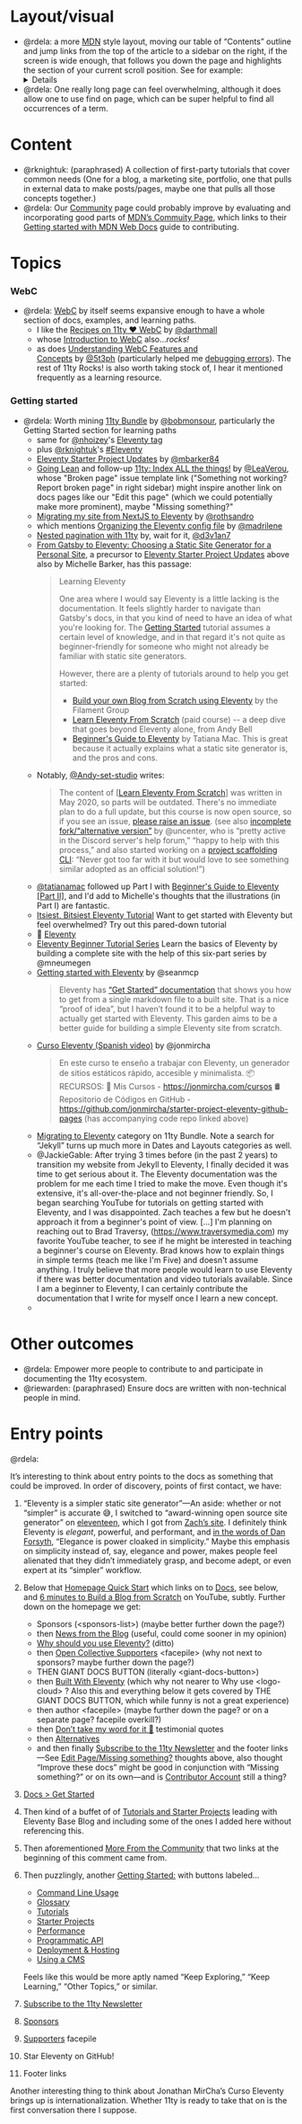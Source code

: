 # Layout/visual

- @rdela: a more [MDN](https://developer.mozilla.org/) style layout, moving our table of “Contents” outline and jump links from the top of the article to a sidebar on the right, if the screen is wide enough, that follows you down the page and highlights the section of your current scroll position. See for example: [<details>: The Details disclosure element](https://developer.mozilla.org/en-US/docs/Web/HTML/Element/details)
  - Worth noting that [Tugboat](https://tugboat.11ty.dev/) has this already on the left sidebar via [table-of-contents.webc](https://github.com/11ty/tugboat/blob/main/_components/table-of-contents.webc)
- @rdela: One really long page can feel overwhelming, although it does allow one to use find on page, which can be super helpful to find all occurrences of a term.

# Content

- @rknightuk: (paraphrased) A collection of first-party tutorials that cover common needs (One for a blog, a marketing site, portfolio, one that pulls in external data to make posts/pages, maybe one that pulls all those concepts together.)
- @rdela: Our [Community](https://www.11ty.dev/docs/community/) page could probably improve by evaluating and incorporating good parts of [MDN’s Commuity Page](https://developer.mozilla.org/en-US/community), which links to their [Getting started with MDN Web Docs](https://developer.mozilla.org/en-US/docs/MDN/Community/Contributing/Getting_started) guide to contributing.

# Topics

### WebC

- @rdela: [WebC](https://www.11ty.dev/docs/languages/webc/) by itself seems expansive enough to have a whole section of docs, examples, and learning paths.
  - I like the [Recipes on 11ty ♥ WebC](https://11tywebcfun.netlify.app/recipes/) by [@darthmall](https://github.com/darthmall)
  - whose [Introduction to WebC](https://11ty.rocks/posts/introduction-webc/) also...*rocks!*
  - as does [Understanding WebC Features and Concepts](https://11ty.rocks/posts/understanding-webc-features-and-concepts/) by [@5t3ph](https://github.com/5t3ph) (particularly helped me [debugging errors](https://github.com/rdela/eleventeen/pull/40#issuecomment-2243329000)). The rest of 11ty Rocks! is also worth taking stock of, I hear it mentioned frequently as a learning resource.

### Getting started

- @rdela: Worth mining [11ty Bundle](https://11tybundle.dev/categories/getting-started/) by [@bobmonsour](https://github.com/bobmonsour), particularly the Getting Started section for learning paths
  - same for [@nhoizey](https://github.com/nhoizey)'s [Eleventy tag](https://nicolas-hoizey.com/tags/eleventy/)
  - plus [@rknightuk](https://github.com/rknightuk)'s [#Eleventy](https://rknight.me/blog/tags/eleventy/)
  - [Eleventy Starter Project Updates](https://css-irl.info/eleventy-starter-projects-updates/) by [@mbarker84](https://github.com/mbarker84)
  - [Going Lean](https://lea.verou.me/blog/2023/going-lean/) and follow-up [11ty: Index ALL the things!](https://lea.verou.me/blog/2023/11ty-indices/) by [@LeaVerou](https://github.com/LeaVerou), whose "Broken page" issue template link ("Something not working? Report broken page" in right sidebar) might inspire another link on docs pages like our "Edit this page" (which we could potentially make more prominent), maybe "Missing something?"
  - [Migrating my site from NextJS to Eleventy](https://sandroroth.com/blog/migrationl-to-eleventy/) by [@rothsandro](https://github.com/rothsandro)
  - which mentions [Organizing the Eleventy config file](https://www.lenesaile.com/en/blog/organizing-the-eleventy-config-file/) by [@madrilene](https://github.com/madrilene)
  - [Nested pagination with 11ty](https://benwhite.com.au/blog/nested-pagination/) by, wait for it, [@d3v1an7](https://github.com/d3v1an7)
  - [From Gatsby to Eleventy: Choosing a Static Site Generator for a Personal Site](https://css-irl.info/from-gatsby-to-eleventy/), a precursor to [Eleventy Starter Project Updates](https://css-irl.info/eleventy-starter-projects-updates/) above also by Michelle Barker, has this passage:
    > Learning Eleventy
    >
    > One area where I would say Eleventy is a little lacking is the documentation. It feels slightly harder to navigate than Gatsby's docs, in that you kind of need to have an idea of what you're looking for. The [Getting Started](https://www.11ty.dev/docs/getting-started/) tutorial assumes a certain level of knowledge, and in that regard it's not quite as beginner-friendly for someone who might not already be familiar with static site generators.
    >
    > However, there are a plenty of tutorials around to help you get started:
    >
    > -   [Build your own Blog from Scratch using Eleventy](https://www.filamentgroup.com/lab/build-a-blog/) by the Filament Group
    > -   [Learn Eleventy From Scratch](https://piccalil.li/course/learn-eleventy-from-scratch/) (paid course) -- a deep dive that goes beyond Eleventy alone, from Andy Bell
    > -   [Beginner's Guide to Eleventy](https://tatianamac.com/posts/beginner-eleventy-tutorial-parti/) by Tatiana Mac. This is great because it actually explains what a static site generator is, and the pros and cons.
  - Notably, [@Andy-set-studio](https://github.com/Andy-set-studio) writes:
    > The content of \[[Learn Eleventy From Scratch](https://learneleventyfromscratch.com/)\] was written in May 2020, so parts will be outdated. There's no immediate plan to do a full update, but this course is now open source, so if you see an issue, [please raise an issue](https://github.com/Andy-set-studio/learneleventyfromscratch.com).
    (see also [incomplete](https://github.com/uncenter/learn-eleventy/issues/3) [fork/“alternative version”](https://learn-eleventy.pages.dev/) by @uncenter, who is “pretty active in the Discord server's help forum,” “happy to help with this process,” and also started working on a [project scaffolding CLI](https://github.com/11ty/create/issues/1): “Never got too far with it but would love to see something similar adopted as an official solution!”)
  - [@tatianamac](https://github.com/tatianamac) followed up Part I with [Beginner's Guide to Eleventy \[Part II\]](https://www.tatianamac.com/posts/beginner-eleventy-tutorial-partii/), and I'd add to Michelle's thoughts that the illustrations (in Part I) are fantastic.
  - [Itsiest, Bitsiest Eleventy Tutorial](https://sia.codes/posts/itsiest-bitsiest-eleventy-tutorial/)
    Want to get started with Eleventy but feel overwhelmed? Try out this pared-down tutorial
  - 🔖 [Eleventy](https://sia.codes/tags/Eleventy/)
  - [Eleventy Beginner Tutorial Series](https://cloudcannon.com/tutorials/eleventy-beginner-tutorial/) Learn the basics of Eleventy by building a complete site with the help of this six-part series by @mneumegen
  - [Getting started with Eleventy](https://www.seanmcp.com/gardens/getting-started-with-eleventy/) by @seanmcp
    > Eleventy has [“Get Started” documentation](https://www.11ty.dev/docs/) that shows you how to get from a single markdown file to a built site. That is a nice “proof of idea”, but I haven’t found it to be a helpful way to actually get started with Eleventy. This garden aims to be a better guide for building a simple Eleventy site from scratch.
  - [Curso Eleventy (Spanish video)](https://www.youtube.com/watch?v=yCF9l4_E5rI) by @jonmircha
    > En este curso te enseño a trabajar con Eleventy, un generador de sitios estáticos rápido, accesible y minimalista.
    > 📦 RECURSOS:
    > 🦊 Mis Cursos - https://jonmircha.com/cursos
    > 🛢️ Repositorio de Códigos en GitHub - https://github.com/jonmircha/starter-project-eleventy-github-pages
    (has accompanying code repo linked above)
  - [Migrating to Eleventy](https://11tybundle.dev/categories/migrating-to-eleventy/) category on 11ty Bundle. Note a search for “Jekyll” turns up much more in Dates and Layouts categories as well.
  - @JackieGable: After trying 3 times before (in the past 2 years) to transition my website from Jekyll to Eleventy, I finally decided it was time to get serious about it. The Eleventy documentation was the problem for me each time I tried to make the move. Even though it's extensive, it's all-over-the-place and not beginner friendly. So, I began searching YouTube for tutorials on getting started with Eleventy, and I was disappointed. Zach teaches a few but he doesn't approach it from a beginner's point of view. […]  I'm planning on reaching out to Brad Traversy, (https://www.traversymedia.com) my favorite YouTube teacher, to see if he might be interested in teaching a beginner's course on Eleventy. Brad knows how to explain things in simple terms (teach me like I'm Five) and doesn't assume anything.
    I truly believe that more people would learn to use Eleventy if there was better documentation and video tutorials available. Since I am a beginner to Eleventy, I can certainly contribute the documentation that I write for myself once I learn a new concept.
  - 

# Other outcomes

- @rdela: Empower more people to contribute to and participate in documenting the 11ty ecosystem.
- @riewarden: (paraphrased) Ensure docs are written with non-technical people in mind.

# Entry points

@rdela: 

It’s interesting to think about entry points to the docs as something that could be improved. In order of discovery, points of first contact, we have: 

1. “Eleventy is a simpler static site generator”—An aside: whether or not “simpler” is accurate 😅, I switched to “award-winning open source site generator” on [eleventeen](https://eleventeen.blog/about/), which I got from [Zach’s site](https://www.zachleat.com/). I definitely think Eleventy is *elegant*, powerful, and performant, and [in the words of Dan Forsyth](https://rdela.tumblr.com/post/13699704519), “Elegance is power cloaked in simplicity.” Maybe this emphasis on simplicity instead of, say, elegance and power, makes people feel alienated that they didn’t immediately grasp, and become adept, or even expert at its “simpler” workflow.

2. Below that [Homepage Quick Start](https://www.11ty.dev/#quick-start) which links on to [Docs](https://www.11ty.dev/docs/), see below, and [6 minutes to Build a Blog from Scratch](https://www.youtube.com/watch?v=kzf9A9tkkl4) on YouTube, subtly. Further down on the homepage we get: 
   - Sponsors (&lt;sponsors-list&gt;) (maybe better further down the page?)
   - then [News from the Blog](https://www.11ty.dev/#news-from-the-blog) (useful, could come sooner in my opinion)
   - [Why should you use Eleventy?](https://www.11ty.dev/#why-should-you-use-eleventy) (ditto)
   - then [Open Collective Supporters](https://www.11ty.dev/#open-collective-supporters) &lt;facepile&gt; (why not next to sponsors? maybe further down the page?)
   - THEN GIANT DOCS BUTTON (literally &lt;giant-docs-button&gt;)
   - then [Built With Eleventy](https://www.11ty.dev/#built-with-eleventy) (which why not nearer to Why use &lt;logo-cloud&gt; ? Also this and everything below it gets covered by THE GIANT DOCS BUTTON, which while funny is not a great experience)
   - then author &lt;facepile&gt; (maybe further down the page? or on a separate page? facepile overkill?)
   - then [Don’t take my word for it 🌈](https://www.11ty.dev/#dont-take-my-word-for-it-%F0%9F%8C%88-rainbow) testimonial quotes
   - then [Alternatives](https://www.11ty.dev/#alternatives)
   - and then finally [Subscribe to the 11ty Newsletter](https://www.11ty.dev/#subscribe-to-the-11ty-newsletter) and the footer links—See [Edit Page/Missing something?](https://github.com/11ty/eleventy/issues/3388#issuecomment-2256675366) thoughts above, also thought “Improve these docs” might be good in conjunction with “Missing something?” or on its own—and is [Contributor Account](https://www.11ty.dev/docs/account/) still a thing?

3. [Docs > Get Started](https://www.11ty.dev/docs/#get-started)

4. Then kind of a buffet of of [Tutorials and Starter Projects](https://www.11ty.dev/docs/#tutorials-and-starter-projects) leading with Eleventy Base Blog and including some of the ones I added here without referencing this.

5. Then aforementioned [More From the Community](https://www.11ty.dev/docs/#more-from-the-community) that two links at the beginning of this comment came from.

6. Then puzzlingly, another [Getting Started:](https://www.11ty.dev/docs/#getting-started) with buttons labeled…

   - [Command Line Usage](https://www.11ty.dev/docs/usage/)
   - [Glossary](https://www.11ty.dev/docs/glossary/)
   - [Tutorials](https://www.11ty.dev/docs/tutorials/)
   - [Starter Projects](https://www.11ty.dev/docs/starter/)
   - [Performance](https://www.11ty.dev/docs/performance/)
   - [Programmatic API](https://www.11ty.dev/docs/programmatic/)
   - [Deployment & Hosting](https://www.11ty.dev/docs/deployment/)
   - [Using a CMS](https://www.11ty.dev/docs/cms/)

   Feels like this would be more aptly named “Keep Exploring,” “Keep Learning,” “Other Topics,” or similar.

7. [Subscribe to the 11ty Newsletter](https://www.11ty.dev/docs/#subscribe-to-the-11ty-newsletter)

8. [Sponsors](https://www.11ty.dev/docs/#gold-sponsors)

9. [Supporters](https://www.11ty.dev/docs/#supporters) facepile

10. Star Eleventy on GitHub!

11. Footer links

Another interesting thing to think about Jonathan MirCha’s Curso Eleventy brings up is internationalization. Whether 11ty is ready to take that on is the first conversation there I suppose.